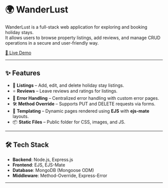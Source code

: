 # 🌍 WanderLust

WanderLust is a full-stack web application for exploring and booking holiday stays.  
It allows users to browse property listings, add reviews, and manage CRUD operations in a secure and user-friendly way.  

[🚀 Live Demo](https://wanderlust-umhc.onrender.com)

---

## ✨ Features
- 🏡 **Listings** – Add, edit, and delete holiday stay listings.  
- ⭐ **Reviews** – Leave reviews and ratings for listings.  
- 🔐 **Error Handling** – Centralized error handling with custom error pages.  
- 🛠 **Method Override** – Supports PUT and DELETE requests via forms.  
- 🎨 **Templating** – Dynamic pages rendered using **EJS** with **ejs-mate** layouts.  
- 📦 **Static Files** – Public folder for CSS, images, and JS.  

---

## 🛠 Tech Stack
- **Backend**: Node.js, Express.js  
- **Frontend**: EJS, EJS-Mate  
- **Database**: MongoDB (Mongoose ODM)  
- **Middleware**: Method-Override, Express-Error  

---
